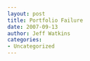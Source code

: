 ```yaml
---
layout: post
title: Portfolio Failure
date: 2007-09-13
author: Jeff Watkins
categories:
- Uncategorized
---
```



